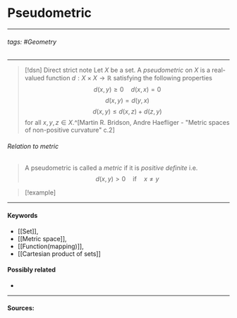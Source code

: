 # Pseudometric
***
###### tags: #Geometry  
***
>[!dsn] Direct strict note
>Let $X$ be a set. A *pseudometric* on $X$ is a real-valued function $d:X\times X\to\mathbb{R}$ satisfying the following properties $$d(x,y)\ge0\quad d(x,x)=0$$ $$d(x,y)=d(y,x)$$ $$d(x,y)\le d(x,z)+d(z,y)$$ for all $x,y,z\in X$.^[Martin R. Bridson, Andre Haefliger - "Metric spaces of non-positive curvature" c.2]

###### Relation to metric
>A pseudometric is called a *metric* if it is *positive definite* i.e. $$d(x,y)>0\quad\text{if}\quad x\ne y$$

>[!example] 
>
***
#### Keywords
- [[Set]],
- [[Metric space]],
- [[Function(mapping)]],
- [[Cartesian product of sets]]
#### Possibly related
- 
***
#### Sources: